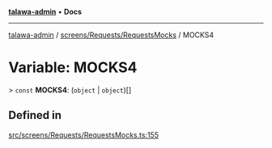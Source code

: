 [**talawa-admin**](../../../../README.md) • **Docs**

***

[talawa-admin](../../../../modules.md) / [screens/Requests/RequestsMocks](../README.md) / MOCKS4

# Variable: MOCKS4

\> `const` **MOCKS4**: (`object` \| `object`)[]

## Defined in

[src/screens/Requests/RequestsMocks.ts:155](https://github.com/PalisadoesFoundation/talawa-admin/blob/d16b95ee179900e8e32a2296f14e948e6caea05b/src/screens/Requests/RequestsMocks.ts#L155)
